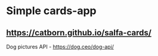 # Simple cards-app

## https://catborn.github.io/salfa-cards/

Dog pictures API - https://dog.ceo/dog-api/

